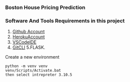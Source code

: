 ### Boston House Pricing Prediction

### Software And Tools Requirements in this project

1. [Github Account](https://github.com)
2. [HerokuAccount](https://heroku.com)
3. [VSCodeIDE](https://code.visualstudio.com/)
4. [GitCLI](https://git-scm.com/book/en/v2/Getting-Started-The-Command-Line)
5.FLASK.

Create a new environment

```
python -m venv venv
venv/Scripts/Activate.bat
then select intrepreter 3.10.5
```
